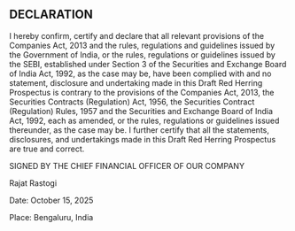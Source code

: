 ## DECLARATION

I hereby confirm, certify and declare that all relevant provisions of the Companies Act, 2013 and the rules, regulations and guidelines issued by the Government of India, or the rules, regulations or guidelines issued by the SEBI, established under Section 3 of the Securities and Exchange Board of India Act, 1992, as the case may be, have been complied with and no statement, disclosure and undertaking made in this Draft Red Herring Prospectus is contrary to the provisions of the Companies Act, 2013, the Securities Contracts (Regulation) Act, 1956, the Securities Contract (Regulation) Rules, 1957 and the Securities and Exchange Board of India Act, 1992, each as amended, or the rules, regulations or guidelines issued thereunder, as the case may be. I further certify that all the statements, disclosures, and undertakings made in this Draft Red Herring Prospectus are true and correct.

SIGNED BY THE CHIEF FINANCIAL OFFICER OF OUR COMPANY

Rajat Rastogi

Date: October 15, 2025

Place: Bengaluru, India